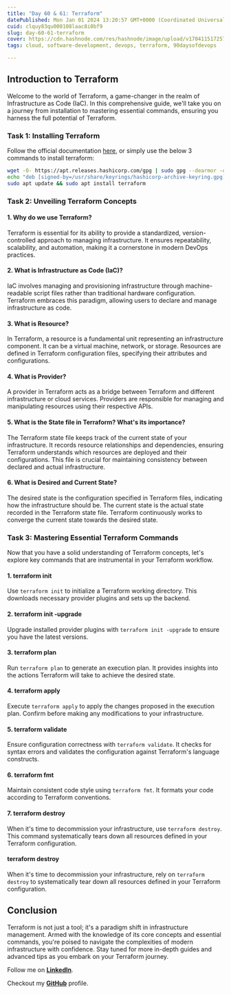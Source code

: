 ```yaml
---
title: "Day 60 & 61: Terraform"
datePublished: Mon Jan 01 2024 13:20:57 GMT+0000 (Coordinated Universal Time)
cuid: clquy83qu000108laac8i0bf9
slug: day-60-61-terraform
cover: https://cdn.hashnode.com/res/hashnode/image/upload/v1704115172570/ba492345-8b4b-45cc-978b-60aa5e5c8d02.png
tags: cloud, software-development, devops, terraform, 90daysofdevops

---
```


## Introduction to Terraform

Welcome to the world of Terraform, a game-changer in the realm of Infrastructure as Code (IaC). In this comprehensive guide, we'll take you on a journey from installation to mastering essential commands, ensuring you harness the full potential of Terraform.

### **Task 1: Installing Terraform**

Follow the official documentation [here](https://developer.hashicorp.com/terraform/install#Linux), or simply use the below 3 commands to install terraform:

```bash
wget -O- https://apt.releases.hashicorp.com/gpg | sudo gpg --dearmor -o /usr/share/keyrings/hashicorp-archive-keyring.gpg
echo "deb [signed-by=/usr/share/keyrings/hashicorp-archive-keyring.gpg] https://apt.releases.hashicorp.com $(lsb_release -cs) main" | sudo tee /etc/apt/sources.list.d/hashicorp.list
sudo apt update && sudo apt install terraform
```

### **Task 2: Unveiling Terraform Concepts**

#### **1\. Why do we use Terraform?**

Terraform is essential for its ability to provide a standardized, version-controlled approach to managing infrastructure. It ensures repeatability, scalability, and automation, making it a cornerstone in modern DevOps practices.

#### **2\. What is Infrastructure as Code (IaC)?**

IaC involves managing and provisioning infrastructure through machine-readable script files rather than traditional hardware configuration. Terraform embraces this paradigm, allowing users to declare and manage infrastructure as code.

#### **3\. What is Resource?**

In Terraform, a resource is a fundamental unit representing an infrastructure component. It can be a virtual machine, network, or storage. Resources are defined in Terraform configuration files, specifying their attributes and configurations.

#### **4\. What is Provider?**

A provider in Terraform acts as a bridge between Terraform and different infrastructure or cloud services. Providers are responsible for managing and manipulating resources using their respective APIs.

#### **5\. What is the State file in Terraform? What's its importance?**

The Terraform state file keeps track of the current state of your infrastructure. It records resource relationships and dependencies, ensuring Terraform understands which resources are deployed and their configurations. This file is crucial for maintaining consistency between declared and actual infrastructure.

#### **6\. What is Desired and Current State?**

The desired state is the configuration specified in Terraform files, indicating how the infrastructure should be. The current state is the actual state recorded in the Terraform state file. Terraform continuously works to converge the current state towards the desired state.

### **Task 3: Mastering Essential Terraform Commands**

Now that you have a solid understanding of Terraform concepts, let's explore key commands that are instrumental in your Terraform workflow.

#### **1\. terraform init**

Use `terraform init` to initialize a Terraform working directory. This downloads necessary provider plugins and sets up the backend.

#### **2\. terraform init -upgrade**

Upgrade installed provider plugins with `terraform init -upgrade` to ensure you have the latest versions.

#### **3\. terraform plan**

Run `terraform plan` to generate an execution plan. It provides insights into the actions Terraform will take to achieve the desired state.

#### **4\. terraform apply**

Execute `terraform apply` to apply the changes proposed in the execution plan. Confirm before making any modifications to your infrastructure.

#### **5\. terraform validate**

Ensure configuration correctness with `terraform validate`. It checks for syntax errors and validates the configuration against Terraform's language constructs.

#### **6\. terraform fmt**

Maintain consistent code style using `terraform fmt`. It formats your code according to Terraform conventions.

#### **7\. terraform destroy**

When it's time to decommission your infrastructure, use `terraform destroy`. This command systematically tears down all resources defined in your Terraform configuration.

#### **terraform destroy**

When it's time to decommission your infrastructure, rely on `terraform destroy` to systematically tear down all resources defined in your Terraform configuration.

## Conclusion

Terraform is not just a tool; it's a paradigm shift in infrastructure management. Armed with the knowledge of its core concepts and essential commands, you're poised to navigate the complexities of modern infrastructure with confidence. Stay tuned for more in-depth guides and advanced tips as you embark on your Terraform journey.

Follow me on [**LinkedIn**](https://www.linkedin.com/in/arjunmenon-devops/).

Checkout my [**GitHub**](https://github.com/ArjunMnn) profile.